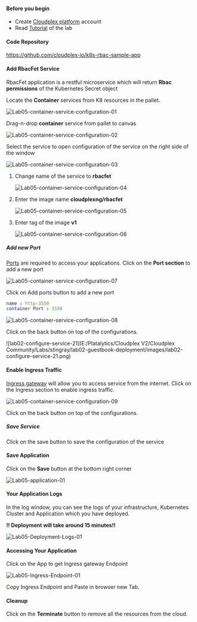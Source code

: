 #### Before you begin

- Create [Cloudplex platform](https://app.cloudplex.io/register) account
- Read [Tutorial](cloudplex.io/tutorials/deployment) of the lab

#### Code Repository

https://github.com/cloudplex-io/k8s-rbac-sample-app

#### Add RbacFet Service

RbacFet application is a restful microservice which will return **Rbac permissions** of the Kubernetes Secret object

Locate the **Container** services from K8 resources in the pallet.

![Lab05-container-service-configuration-01](images/Lab05-container-service-configuration-01)

Drag-n-drop **container** service from pallet to canvas

![Lab05-container-service-configuration-02](images/Lab05-container-service-configuration-02.png)

Select the service to open configuration of the service on the right side of the window

![Lab05-container-service-configuration-03](images/Lab05-container-service-configuration-03.png)

1. Change name of the service to **rbacfet**

   ![Lab05-container-service-configuration-04](images/Lab05-container-service-configuration-04.png)


2. Enter the image name **cloudplexng/rbacfet**

   ![Lab05-container-service-configuration-05](images/Lab05-container-service-configuration-05.png)

4. Enter tag of the image **v1**

   ![Lab05-container-service-configuration-06](images/Lab05-container-service-configuration-06.png)

##### Add new Port

[Ports](https://kubernetes.io/docs/concepts/services-networking/connect-applications-service/#the-kubernetes-model-for-connecting-containers) are required to access your applications. Click on the **Port section** to add a new port

![Lab05-container-service-configuration-07](images/Lab05-container-service-configuration-07.png)

Click on Add ports button to add a new port

```yaml
name : http-3550
container Port : 3550
```

![Lab05-container-service-configuration-08](images/Lab05-container-service-configuration-08.png)

Click on the back button on top of the configurations.

![lab02-configure-service-21](E:/Platalytics/Cloudplex V2/Cloudplex Community/Labs/stingray/lab02-guestbook-deployment/images/lab02-configure-service-21.png)

#### Enable Ingress Traffic

​[Ingress gateway](https://istio.io/docs/tasks/traffic-management/ingress/ingress-control/) will allow you to access service from the internet. Click on the Ingress section to enable ingress traffic.

![Lab05-container-service-configuration-09](images/Lab05-container-service-configuration-09.png)

Click on the back button on top of the configurations.

##### Save Service

Click on the save button to save the configuration of the service

#### Save Application

Click on the **Save** button at the bottom right corner

![Lab05-application-01](images/Lab05-application-01.png)



#### Your Application Logs

In the log window, you can see the logs of your infrastructure, Kubernetes Cluster and Application which you have deployed.

**!! Deployment will take around 15 minutes!!** 

![Lab05-Deployment-Logs-01](images/Lab05-Deployment-Logs-01.png)



#### Accessing Your Application

Click on the App to get Ingress gateway Endpoint

![Lab05-Ingress-Endpoint-01](images/Lab05-Ingress-Endpoint-01.png)



Copy Ingress Endpoint and Paste in browser new Tab. 



#### Cleanup

Click on the **Terminate** button to remove all the resources from the cloud.
